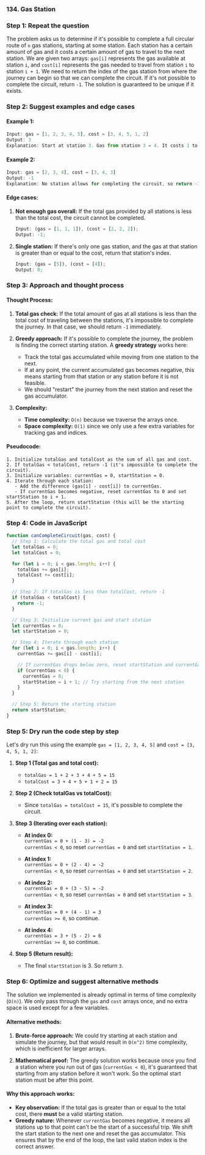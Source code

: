 ### 134. Gas Station

### Step 1: Repeat the question

The problem asks us to determine if it's possible to complete a full circular route of `n` gas stations, starting at some station. Each station has a certain amount of gas and it costs a certain amount of gas to travel to the next station. We are given two arrays: `gas[i]` represents the gas available at station `i`, and `cost[i]` represents the gas needed to travel from station `i` to station `i + 1`. We need to return the index of the gas station from where the journey can begin so that we can complete the circuit. If it's not possible to complete the circuit, return `-1`. The solution is guaranteed to be unique if it exists.

### Step 2: Suggest examples and edge cases

#### Example 1:

```js
Input: gas = [1, 2, 3, 4, 5], cost = [3, 4, 5, 1, 2]
Output: 3
Explanation: Start at station 3. Gas from station 3 = 4. It costs 1 to travel to station 4 (remaining gas = 3), and so on.
```

#### Example 2:

```js
Input: gas = [2, 3, 4], cost = [3, 4, 3]
Output: -1
Explanation: No station allows for completing the circuit, so return -1.
```

#### Edge cases:

1. **Not enough gas overall:** If the total gas provided by all stations is less than the total cost, the circuit cannot be completed.
   ```js
   Input: (gas = [1, 1, 1]), (cost = [2, 2, 2]);
   Output: -1;
   ```
2. **Single station:** If there's only one gas station, and the gas at that station is greater than or equal to the cost, return that station's index.
   ```js
   Input: (gas = [5]), (cost = [4]);
   Output: 0;
   ```

### Step 3: Approach and thought process

#### Thought Process:

1. **Total gas check:** If the total amount of gas at all stations is less than the total cost of traveling between the stations, it's impossible to complete the journey. In that case, we should return `-1` immediately.
2. **Greedy approach:** If it's possible to complete the journey, the problem is finding the correct starting station. A **greedy strategy** works here:

   - Track the total gas accumulated while moving from one station to the next.
   - If at any point, the current accumulated gas becomes negative, this means starting from that station or any station before it is not feasible.
   - We should "restart" the journey from the next station and reset the gas accumulator.

3. **Complexity:**
   - **Time complexity:** `O(n)` because we traverse the arrays once.
   - **Space complexity:** `O(1)` since we only use a few extra variables for tracking gas and indices.

#### Pseudocode:

```
1. Initialize totalGas and totalCost as the sum of all gas and cost.
2. If totalGas < totalCost, return -1 (it's impossible to complete the circuit).
3. Initialize variables: currentGas = 0, startStation = 0.
4. Iterate through each station:
   - Add the difference (gas[i] - cost[i]) to currentGas.
   - If currentGas becomes negative, reset currentGas to 0 and set startStation to i + 1.
5. After the loop, return startStation (this will be the starting point to complete the circuit).
```

### Step 4: Code in JavaScript

```javascript
function canCompleteCircuit(gas, cost) {
  // Step 1: Calculate the total gas and total cost
  let totalGas = 0;
  let totalCost = 0;

  for (let i = 0; i < gas.length; i++) {
    totalGas += gas[i];
    totalCost += cost[i];
  }

  // Step 2: If totalGas is less than totalCost, return -1
  if (totalGas < totalCost) {
    return -1;
  }

  // Step 3: Initialize current gas and start station
  let currentGas = 0;
  let startStation = 0;

  // Step 4: Iterate through each station
  for (let i = 0; i < gas.length; i++) {
    currentGas += gas[i] - cost[i];

    // If currentGas drops below zero, reset startStation and currentGas
    if (currentGas < 0) {
      currentGas = 0;
      startStation = i + 1; // Try starting from the next station
    }
  }

  // Step 5: Return the starting station
  return startStation;
}
```

### Step 5: Dry run the code step by step

Let's dry run this using the example `gas = [1, 2, 3, 4, 5]` and `cost = [3, 4, 5, 1, 2]`:

1. **Step 1 (Total gas and total cost):**
   - `totalGas = 1 + 2 + 3 + 4 + 5 = 15`
   - `totalCost = 3 + 4 + 5 + 1 + 2 = 15`
2. **Step 2 (Check totalGas vs totalCost):**

   - Since `totalGas = totalCost = 15`, it's possible to complete the circuit.

3. **Step 3 (Iterating over each station):**

   - **At index 0:**  
     `currentGas = 0 + (1 - 3) = -2`  
     `currentGas < 0`, so reset `currentGas = 0` and set `startStation = 1`.

   - **At index 1:**  
     `currentGas = 0 + (2 - 4) = -2`  
     `currentGas < 0`, so reset `currentGas = 0` and set `startStation = 2`.

   - **At index 2:**  
     `currentGas = 0 + (3 - 5) = -2`  
     `currentGas < 0`, so reset `currentGas = 0` and set `startStation = 3`.

   - **At index 3:**  
     `currentGas = 0 + (4 - 1) = 3`  
     `currentGas >= 0`, so continue.

   - **At index 4:**  
     `currentGas = 3 + (5 - 2) = 6`  
     `currentGas >= 0`, so continue.

4. **Step 5 (Return result):**
   - The final `startStation` is 3. So return `3`.

### Step 6: Optimize and suggest alternative methods

The solution we implemented is already optimal in terms of time complexity (`O(n)`). We only pass through the `gas` and `cost` arrays once, and no extra space is used except for a few variables.

#### Alternative methods:

1. **Brute-force approach:** We could try starting at each station and simulate the journey, but that would result in `O(n^2)` time complexity, which is inefficient for larger arrays.

2. **Mathematical proof:** The greedy solution works because once you find a station where you run out of gas (`currentGas < 0`), it's guaranteed that starting from any station before it won't work. So the optimal start station must be after this point.

#### Why this approach works:

- **Key observation:** If the total gas is greater than or equal to the total cost, there **must** be a valid starting station.
- **Greedy nature:** Whenever `currentGas` becomes negative, it means all stations up to that point can't be the start of a successful trip. We shift the start station to the next one and reset the gas accumulator. This ensures that by the end of the loop, the last valid station index is the correct answer.

